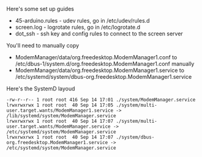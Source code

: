 
Here's some set up guides

 * 45-arduino.rules - udev rules, go in /etc/udev/rules.d
 * screen.log - logrotate rules, go in /etc/logrotate.d
 * dot_ssh - ssh key and config rules to connect to the screen server

You'll need to manually copy 
  * ModemManager/data/org.freedesktop.ModemManager1.conf to /etc/dbus-1/system.d/org.freedesktop.ModemManager1.conf manually
  * ModemManager/data/org.freedesktop.ModemManager1.service to /etc/systemd/system/dbus-org.freedesktop.ModemManager1.service


Here's the SystemD layoud


```
-rw-r--r-- 1 root root 416 Sep 14 17:01 ./system/ModemManager.service
lrwxrwxrwx 1 root root  40 Sep 14 17:05 ./system/multi-user.target.wants/ModemManager1.service -> /lib/systemd/system/ModemManager.service
lrwxrwxrwx 1 root root  40 Sep 14 17:07 ./system/multi-user.target.wants/ModemManager.service -> /etc/systemd/system/ModemManager.service
lrwxrwxrwx 1 root root  40 Sep 14 17:07 ./system/dbus-org.freedesktop.ModemManager1.service -> /etc/systemd/system/ModemManager.service
```
